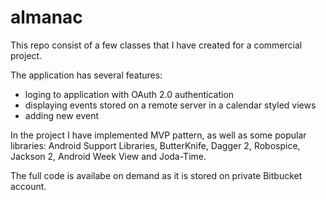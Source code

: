 # almanac

This repo consist of a few classes that I have created for a commercial project.

The application has several features:
- loging to application with OAuth 2.0 authentication
- displaying events stored on a remote server in a calendar styled views
- adding new event

In the project I have implemented MVP pattern, as well as some popular libraries:
Android Support Libraries, ButterKnife, Dagger 2, Robospice, Jackson 2, Android Week View and Joda-Time.

The full code is availabe on demand as it is stored on private Bitbucket account.
